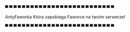   ▀ ▀ ▀ ▀ ▀ ▀ ▀ ▀ ▀ ▀ ▀ ▀ ▀ ▀ ▀ ▀ ▀ ▀ ▀ ▀ ▀ ▀ ▀ ▀ ▀ ▀ 
 
 AntyFaworka Która zapobiega Faworce na twoim serwerze!

  ▀ ▀ ▀ ▀ ▀ ▀ ▀ ▀ ▀ ▀ ▀ ▀ ▀ ▀ ▀ ▀ ▀ ▀ ▀ ▀ ▀ ▀ ▀ ▀ ▀ ▀ 
